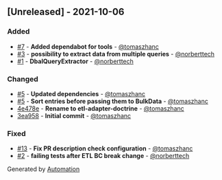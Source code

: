 ## [Unreleased] - 2021-10-06

### Added
- [#7](https://github.com/flow-php/etl-adapter-doctrine/pull/7) - **Added dependabot for tools** - [@tomaszhanc](https://github.com/tomaszhanc)
- [#3](https://github.com/flow-php/etl-adapter-doctrine/pull/3) - **possibility to extract data from multiple queries** - [@norberttech](https://github.com/norberttech)
- [#1](https://github.com/flow-php/etl-adapter-doctrine/pull/1) - **DbalQueryExtractor** - [@norberttech](https://github.com/norberttech)

### Changed
- [#5](https://github.com/flow-php/etl-adapter-doctrine/pull/5) - **Updated dependencies** - [@tomaszhanc](https://github.com/tomaszhanc)
- [#5](https://github.com/flow-php/etl-adapter-doctrine/pull/5) - **Sort entries before passing them to BulkData** - [@tomaszhanc](https://github.com/tomaszhanc)
- [4e478e](https://github.com/flow-php/etl-adapter-doctrine/commit/4e478e2862f4a9dee0124a2809909ba3136237c9) - **Rename to etl-adapter-doctrine** - [@tomaszhanc](https://github.com/tomaszhanc)
- [3ea958](https://github.com/flow-php/etl-adapter-doctrine/commit/3ea95818ff969bdb9151e8590fa1952a3878a60d) - **Initial commit** - [@tomaszhanc](https://github.com/tomaszhanc)

### Fixed
- [#13](https://github.com/flow-php/etl-adapter-doctrine/pull/13) - **Fix PR description check configuration** - [@tomaszhanc](https://github.com/tomaszhanc)
- [#2](https://github.com/flow-php/etl-adapter-doctrine/pull/2) - **failing tests after ETL BC break change** - [@norberttech](https://github.com/norberttech)

Generated by [Automation](https://github.com/aeon-php/automation)